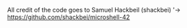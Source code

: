 All credit of the code goes to Samuel Hackbeil (shackbei)
'-> https://github.com/shackbei/microshell-42

